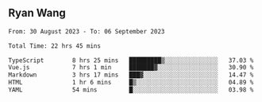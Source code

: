 ## Ryan Wang

<!--START_SECTION:waka-->

```txt
From: 30 August 2023 - To: 06 September 2023

Total Time: 22 hrs 45 mins

TypeScript        8 hrs 25 mins   █████████▒░░░░░░░░░░░░░░░   37.03 %
Vue.js            7 hrs 1 min     ███████▓░░░░░░░░░░░░░░░░░   30.90 %
Markdown          3 hrs 17 mins   ███▓░░░░░░░░░░░░░░░░░░░░░   14.47 %
HTML              1 hr 6 mins     █▒░░░░░░░░░░░░░░░░░░░░░░░   04.89 %
YAML              54 mins         █░░░░░░░░░░░░░░░░░░░░░░░░   03.98 %
```

<!--END_SECTION:waka-->
